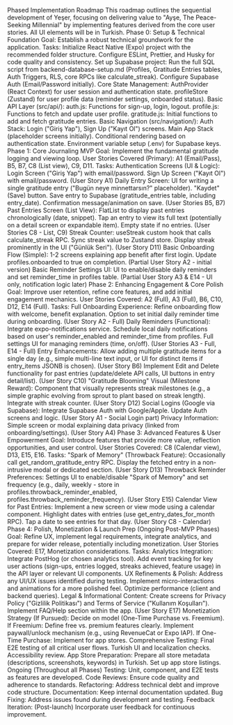Phased Implementation Roadmap
This roadmap outlines the sequential development of Yeşer, focusing on delivering value to "Ayşe, The Peace-Seeking Millennial" by implementing features derived from the core user stories. All UI elements will be in Turkish.
Phase 0: Setup & Technical Foundation
Goal: Establish a robust technical groundwork for the application.
Tasks:
Initialize React Native (Expo) project with the recommended folder structure.
Configure ESLint, Prettier, and Husky for code quality and consistency.
Set up Supabase project:
Run the full SQL script from backend-database-setup.md (Profiles, Gratitude Entries tables, Auth Triggers, RLS, core RPCs like calculate_streak).
Configure Supabase Auth (Email/Password initially).
Core State Management:
AuthProvider (React Context) for user session and authentication state.
profileStore (Zustand) for user profile data (reminder settings, onboarded status).
Basic API Layer (src/api/):
auth.js: Functions for sign-up, login, logout.
profile.js: Functions to fetch and update user profile.
gratitude.js: Initial functions to add and fetch gratitude entries.
Basic Navigation (src/navigation/):
Auth Stack: Login ("Giriş Yap"), Sign Up ("Kayıt Ol") screens.
Main App Stack (placeholder screens initially).
Conditional rendering based on authentication state.
Environment variable setup (.env) for Supabase keys.
Phase 1: Core Journaling MVP
Goal: Implement the fundamental gratitude logging and viewing loop.
User Stories Covered (Primary): A1 (Email/Pass), B5, B7, C8 (List view), C9, D11.
Tasks:
Authentication Screens (UI & Logic):
Login Screen ("Giriş Yap") with email/password.
Sign Up Screen ("Kayıt Ol") with email/password.
(User Story A1)
Daily Entry Screen:
UI for writing a single gratitude entry ("Bugün neye minnettarsın?" placeholder).
"Kaydet" (Save) button.
Save entry to Supabase (gratitude_entries table, including entry_date).
Confirmation message/animation on save.
(User Stories B5, B7)
Past Entries Screen (List View):
FlatList to display past entries chronologically (date, snippet).
Tap an entry to view its full text (potentially on a detail screen or expandable item).
Empty state if no entries.
(User Stories C8 - List, C9)
Streak Counter:
useStreak custom hook that calls calculate_streak RPC.
Sync streak value to Zustand store.
Display streak prominently in the UI ("Günlük Seri").
(User Story D11)
Basic Onboarding Flow (Simple):
1-2 screens explaining app benefit after first login.
Update profiles.onboarded to true on completion.
(Partial User Story A2 - initial version)
Basic Reminder Settings UI:
UI to enable/disable daily reminders and set reminder_time in profiles table.
(Partial User Story A3 & E14 - UI only, notification logic later)
Phase 2: Enhancing Engagement & Core Polish     
Goal: Improve user retention, refine core features, and add initial engagement mechanics.
User Stories Covered: A2 (Full), A3 (Full), B6, C10, D12, E14 (Full).
Tasks:
Full Onboarding Experience:
Refine onboarding flow with welcome, benefit explanation.
Option to set initial daily reminder time during onboarding.
(User Story A2 - Full)
Daily Reminders (Functional):
Integrate expo-notifications service.
Schedule local daily notifications based on user's reminder_enabled and reminder_time from profiles.
Full settings UI for managing reminders (time, on/off).
(User Stories A3 - Full, E14 - Full)
Entry Enhancements:
Allow adding multiple gratitude items for a single day (e.g., simple multi-line text input, or UI for distinct items if entry_items JSONB is chosen). (User Story B6)
Implement Edit and Delete functionality for past entries (update/delete API calls, UI buttons in entry detail/list). (User Story C10)
"Gratitude Blooming" Visual (Milestone Reward):
Component that visually represents streak milestones (e.g., a simple graphic evolving from sprout to plant based on streak length).
Integrate with streak counter.
(User Story D12)
Social Logins (Google via Supabase):
Integrate Supabase Auth with Google/Apple.
Update Auth screens and logic.
(User Story A1 - Social Login part)
Privacy Information:
Simple screen or modal explaining data privacy (linked from onboarding/settings).
(User Story A4)
Phase 3: Advanced Features & User Empowerment 
Goal: Introduce features that provide more value, reflection opportunities, and user control.
User Stories Covered: C8 (Calendar view), D13, E15, E16.
Tasks:
"Spark of Memory" (Throwback Feature):
Occasionally call get_random_gratitude_entry RPC.
Display the fetched entry in a non-intrusive modal or dedicated section.
(User Story D13)
Throwback Reminder Preferences:
Settings UI to enable/disable "Spark of Memory" and set frequency (e.g., daily, weekly - store in profiles.throwback_reminder_enabled, profiles.throwback_reminder_frequency).
(User Story E15)
Calendar View for Past Entries:
Implement a new screen or view mode using a calendar component.
Highlight dates with entries (use get_entry_dates_for_month RPC).
Tap a date to see entries for that day.
(User Story C8 - Calendar)
Phase 4: Polish, Monetization & Launch Prep (Ongoing Post-MVP Phases)
Goal: Refine UX, implement legal requirements, integrate analytics, and prepare for wider release, potentially including monetization.
User Stories Covered: E17, Monetization considerations.
Tasks:
Analytics Integration:
Integrate PostHog (or chosen analytics tool).
Add event tracking for key user actions (sign-ups, entries logged, streaks achieved, feature usage) in the API layer or relevant UI components.
UX Refinements & Polish:
Address any UI/UX issues identified during testing.
Implement micro-interactions and animations for a more polished feel.
Optimize performance (client and backend queries).
Legal & Informational Content:
Create screens for Privacy Policy ("Gizlilik Politikası") and Terms of Service ("Kullanım Koşulları").
Implement FAQ/Help section within the app.
(User Story E17)
Monetization Strategy (If Pursued):
Decide on model (One-Time Purchase vs. Freemium).
If Freemium:
Define free vs. premium features clearly.
Implement paywall/unlock mechanism (e.g., using RevenueCat or Expo IAP).
If One-Time Purchase: Implement for app stores.
Comprehensive Testing:
Final E2E testing of all critical user flows.
Turkish UI and localization checks.
Accessibility review.
App Store Preparation:
Prepare all store metadata (descriptions, screenshots, keywords) in Turkish.
Set up app store listings.
Ongoing (Throughout all Phases)
Testing: Unit, component, and E2E tests as features are developed.
Code Reviews: Ensure code quality and adherence to standards.
Refactoring: Address technical debt and improve code structure.
Documentation: Keep internal documentation updated.
Bug Fixing: Address issues found during development and testing.
Feedback Iteration: (Post-launch) Incorporate user feedback for continuous improvement.

